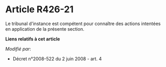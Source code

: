 # Article R426-21

Le tribunal d'instance est compétent pour connaître des actions intentées en application de la présente section.

**Liens relatifs à cet article**

_Modifié par_:

  - Décret n°2008-522 du 2 juin 2008 - art. 4
